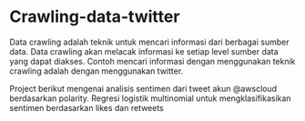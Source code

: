# Crawling-data-twitter

Data crawling adalah teknik untuk mencari informasi dari berbagai sumber data. Data crawling akan melacak informasi ke setiap level sumber data yang dapat diakses. Contoh mencari informasi dengan menggunakan teknik crawling adalah dengan menggunakan twitter. 

Project berikut mengenai analisis sentimen dari tweet akun @awscloud berdasarkan polarity. 
Regresi logistik multinomial untuk mengklasifikasikan sentimen berdasarkan likes dan retweets

